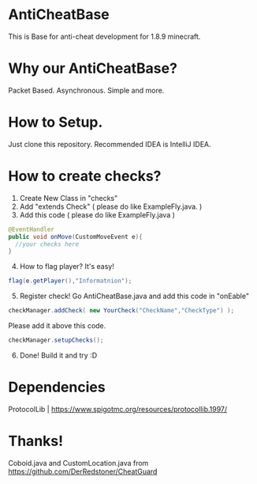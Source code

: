 # AntiCheatBase
This is Base for anti-cheat development for 1.8.9 minecraft.
# Why our AntiCheatBase?
Packet Based. Asynchronous. Simple and more.
# How to Setup.
Just clone this repository.
Recommended IDEA is IntelliJ IDEA.
# How to create checks?
1. Create New Class in "checks"
2. Add "extends Check" ( please do like ExampleFly.java. )
3. Add this code (  please do like ExampleFly.java )
```java
@EventHandler
public void onMove(CustomMoveEvent e){
  //your checks here
}
```
4. How to flag player?
It's easy!
```java
flag(e.getPlayer(),"Informatnion");
```
5. Register check! Go AntiCheatBase.java and add this code in "onEable"
```java
checkManager.addCheck( new YourCheck("CheckName","CheckType") );
```
Please add it above this code.
```java
checkManager.setupChecks(); 
```
6. Done! Build it and try :D

# Dependencies
ProtocolLib | https://www.spigotmc.org/resources/protocollib.1997/


# Thanks! 
Coboid.java and CustomLocation.java from https://github.com/DerRedstoner/CheatGuard
